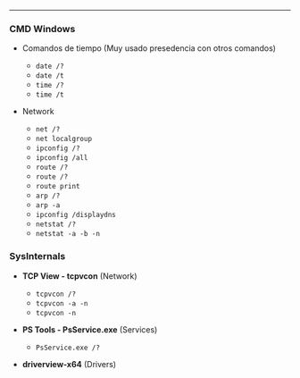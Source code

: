 ---

### CMD Windows

- Comandos de tiempo (Muy usado presedencia con otros comandos)

    - `date /?`
    - `date /t`
    - `time /?`
    - `time /t` 
    
- Network

    - `net /?` 
    - `net localgroup`  
    - `ipconfig /?`   
    - `ipconfig /all`
    - `route /?`
    - `route /?`
    - `route print`
    - `arp /?`
    - `arp -a`
    - `ipconfig /displaydns`
    - `netstat /?`
    - `netstat -a -b -n`

### SysInternals

- **TCP View - tcpvcon** (Network)

    - `tcpvcon /?`
    - `tcpvcon -a -n`
    - `tcpvcon -n`  

- **PS Tools - PsService.exe** (Services)

    - `PsService.exe /?`

- **driverview-x64** (Drivers)
